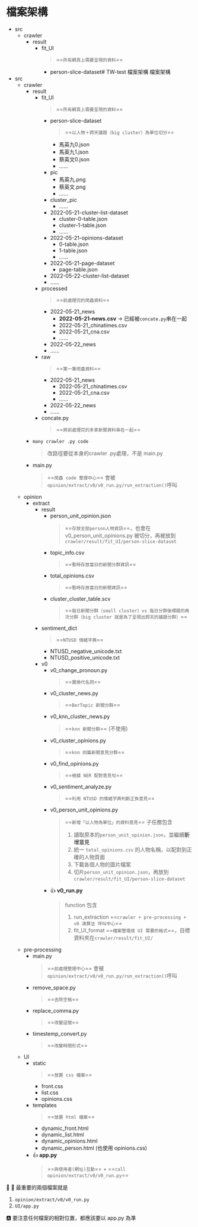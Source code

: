 # 檔案架構
- src
    - crawler
        - result
            - fit_UI
                >==`所有網頁上需要呈現的資料`==
                - person-slice-dataset# TW-test 檔案架構
檔案架構
- src
    - crawler
        - result
            - fit_UI
                >==`所有網頁上需要呈現的資料`==
                - person-slice-dataset
                    >==`以人物＋跨天議題（big cluster）為單位切分`==
                    - 馬英九0.json
                    - 馬英九1.json
                    - 蔡英文0.json
                    - ......
                - pic
                    - 馬英九.png
                    - 蔡英文.png
                    - ......
                - cluster_pic
                    - ......
                - 2022-05-21-cluster-list-dataset
                    - cluster-0-table.json
                    - cluster-1-table.json
                    - ......
                - 2022-05-21-opinions-dataset
                    - 0-table.json
                    - 1-table.json
                    - ......
                - 2022-05-21-page-dataset
                    - page-table.json
                - 2022-05-22-cluster-list-dataset
                - ......
            - processed
                >==`前處理完的爬蟲資料`==
                - 2022-05-21_news
                    - **2022-05-21-news.csv** -> 已經被`concate.py`串在一起
                    - 2022-05-21_chinatimes.csv
                    - 2022-05-21_cna.csv
                    - ......
                - 2022-05-22_news
                - ......
            - raw
                >==`第一筆爬蟲資料`==
                - 2022-05-21_news
                    - 2022-05-21_chinatimes.csv
                    - 2022-05-21_cna.csv
                    - ......
                - 2022-05-22_news
                - ......
            - concate.py
                >==`將前處理完的多家新聞資料串在一起`==
        - `many crawler .py code`
            >改路徑要從本身的crawler .py處理，不是 main.py
        - main.py
            >==`爬蟲 code 整理中心`== 會被 `opinion/extract/v0/v0_run.py/run_extraction()`呼叫 
    - opinion
        - extract
            - result
                - person_unit_opinion.json
                    >==`存放全部person人物資訊`==，也會在 v0_person_unit_opinions.py 被切分，再被放到 `crawler/result/fit_UI/person-slice-dataset`
                - topic_info.csv
                    >==`暫時存放當日的新聞分群資訊`==
                - total_opinions.csv
                    >==`暫時存放當日的新聞資訊`==
                - cluster_cluster_table.scv
                    >==`每日新聞分群（small cluster）vs 每日分群後標題的再次分群（big cluster 就是為了呈現出跨天的議題分群）`==
            - sentiment_dict
                 >==`NTUSD 情緒字典`==
                - NTUSD_negative_unicode.txt
                - NTUSD_positive_unicode.txt
            - v0
                - v0_change_pronoun.py
                    >==`置換代名詞`==
                - v0_cluster_news.py
                    >==`BerTopic 新聞分群`==
                - v0_knn_cluster_news.py
                    >==`knn 新聞分群`== (不使用)
                - v0_cluster_opinions.py
                    >==`knn 同篇新聞意見分群`==
                - v0_find_opinions.py
                    >==`根據 NER 配對意見句`==
                - v0_sentiment_analyze.py
                    >==`利用 NTUSD 的情緒字典判斷正負意見`==
                - v0_person_unit_opinions.py
                    >==`新增「以人物為單位」的資料意見`==
                    >子任務包含
                    >1. 讀取原本的`person_unit_opinion.json`，並繼續**新增意見**
                    >2. 統一 `total_opinions.csv` 的人物名稱，以配對到正確的人物頁面
                    >3. 下載各個人物的圖片檔案
                    >4. 切片`person_unit_opinion.json`，再放到`crawler/result/fit_UI/person-slice-dataset`
                - :+1: **v0_run.py** 
                    >function 包含
                    >1. run_extraction ==`crawler + pre-processing + v0 演算法 呼叫中心`==
                    >2. fit_UI_format ==`檔案整理成 UI 需要的格式`==，目標資料夾在`crawler/result/fit_UI/`
    - pre-processing 
        - main.py
           >==`前處理整理中心`== 會被 `opinion/extract/v0/v0_run.py/run_extraction()`呼叫 
        - remove_space.py
            >==`去除空格`==
        - replace_comma.py
            >==`改變逗號`==
        - timestemp_convert.py
            >==`改變時間形式`==
    - UI
        - static
            >==`放置 css 檔案`==
            - front.css
            - list.css
            - opinions.css
        - templates
            >==`放置 html 檔案`==
            - dynamic_front.html
            - dynamic_list.html
            - dynamic_opinions.html
            - dynamic_person.html (也使用 opinions.css)
        - :+1: **app.py**
            >==`與使用者(網址)互動`== + ==`call opinion/extract/v0/v0_run.py`==

:100: :100: 最重要的兩個檔案就是
1. `opinion/extract/v0/v0_run.py`
2. `UI/app.py`

:a: 要注意任何檔案的相對位置，都應該要以 app.py 為準

